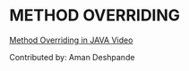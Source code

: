 # METHOD OVERRIDING

[Method Overriding in JAVA Video](https://drive.google.com/file/d/1w6wkOMMk06e2UV6VfxIaQiq1LMeHFOY4/view?usp=sharing)

Contributed by: Aman Deshpande
